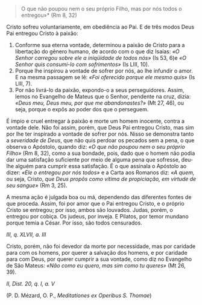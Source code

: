 
> O que não poupou nem o seu próprio Filho, mas por nós todos o entregou»* (Rm 8, 32)

Cristo sofreu voluntariamente, em obediência ao Pai. E de três modos Deus Pai entregou Cristo à paixão:

1. Conforme sua eterna vontade, determinou a paixão de Cristo para a libertação do gênero humano, de acordo com o que diz Isaías: *«O Senhor carregou sobre ele a iniqüidade de todos nós»* (Is 53, 6)e *«O Senhor quis consumi-lo com sofrimentos»* (Is LIII, 10).
2. Porque lhe inspirou a vontade de sofrer por nós, ao lhe infundir o amor. E na mesma passagem se lê: *«Foi oferecido porque ele mesmo quis»* (Is LIII, 7).
3. Por não livrá-lo da paixão, expondo-o a seus perseguidores. Assim, lemos no Evangelho de Mateus que o Senhor, pendente na cruz, dizia: *«Deus meu, Deus meu, por que me abandonastes?»* (Mt 27, 46), ou seja, porque o expôs ao poder dos que o perseguem.

É ímpio e cruel entregar à paixão e morte um homem inocente, contra a vontade dele. Não foi assim, porém, que Deus Pai entregou Cristo, mas sim por lhe ter inspirado a vontade de sofrer por nós. Nisso se demonstra tanto a *severidade de Deus*, que não quis perdoar os pecados sem a pena, o que observa o Apóstolo, quando diz: *«O que não poupou nem o seu próprio Filho»* (Rm 8, 32), como a sua bondade, pois, dado que o homem não podia dar uma satisfação suficiente por meio de alguma pena que sofresse, deu-lhe alguém para cumprir essa satisfação. É o que assinala o Apóstolo ao dizer: *«Ele o entregou por nós todos»* e a Carta aos Romanos diz: *«A quem,* ou seja, Cristo, *que Deus propôs como vítima de propiciação, em virtude de seu sangue»* (Rm 3, 25).

A mesma ação é julgada boa ou má, dependendo das diferentes fontes de que proceda. Assim, foi por amor que o Pai entregou Cristo, e o próprio Cristo se entregou; por isso, ambos são louvados. Judas, porém, o entregou por cobiça. Os judeus, por inveja. E Pilatos, por temor mundano porque temia a César. Por isso, são todos censurados.

*III, q. XLVII, a. III*

Cristo, porém, não foi devedor da morte por necessidade, mas por caridade para com os homens, por querer a salvação dos homens, e por caridade para com Deus, por querer cumprir a sua vontade, como diz no Evangelho de São Mateus: *«Não como eu quero, mas sim como tu queres»* (Mt 26, 39).

*II, Dist. 20, q. I, a. V*

(P. D. Mézard, O. P., *Meditationes ex Operibus S. Thomae*)

